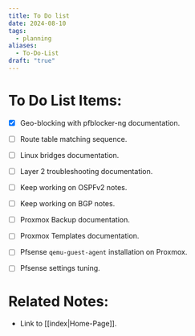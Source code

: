 ```yaml
---
title: To Do list
date: 2024-08-10
tags:
  - planning
aliases:
  - To-Do-List
draft: "true"
---
```


# To Do List Items:

- [x] Geo-blocking with pfblocker-ng documentation.
- [ ] Route table matching sequence.
- [ ] Linux bridges documentation.
- [ ] Layer 2 troubleshooting documentation.
- [ ] Keep working on OSPFv2 notes.
- [ ] Keep working on BGP notes.
- [ ] Proxmox Backup documentation.
- [ ] Proxmox Templates documentation.
- [ ] Pfsense `qemu-guest-agent` installation on Proxmox.
- [ ] Pfsense settings tuning.


# Related Notes:

- Link to [[index|Home-Page]].